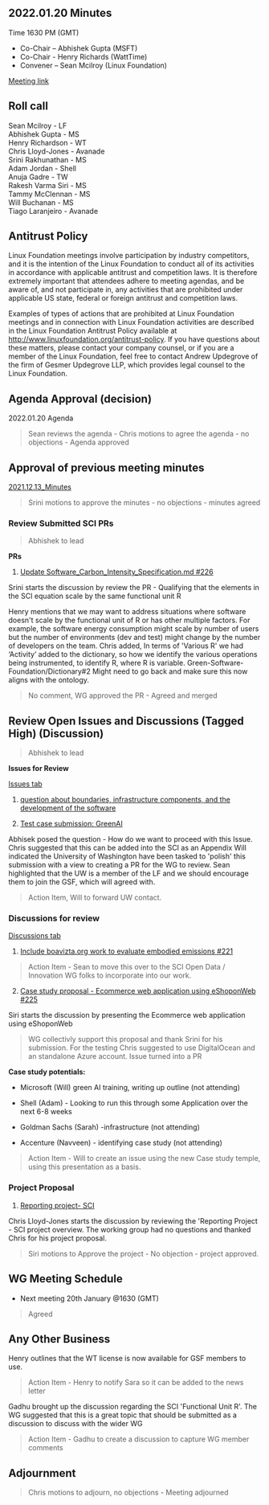 ## 2022.01.20 Minutes
Time 1630 PM (GMT)

- Co-Chair – Abhishek Gupta (MSFT)
- Co-Chair - Henry Richards (WattTime)
- Convener – Sean Mcilroy (Linux Foundation)

[Meeting link](https://zoom.us/j/97813672712?pwd=MkRpUzczUmQ5QVFQb3pheEpDa05tUT09)

## Roll call
Sean Mcilroy - LF <br>
Abhishek Gupta - MS<br>
Henry Richardson - WT<br>
Chris Lloyd-Jones - Avanade<br>
Srini Rakhunathan - MS<br>
Adam Jordan - Shell<br>
Anuja Gadre - TW <br>
Rakesh Varma Siri - MS<br>
Tammy McClennan - MS<br>
Will Buchanan - MS<br>
Tiago Laranjeiro - Avanade <br>
  
## Antitrust Policy
Linux Foundation meetings involve participation by industry competitors, and it is the intention of the Linux Foundation to conduct 
all of its activities in accordance with applicable antitrust and competition laws. 
It is therefore extremely important that attendees adhere to meeting agendas, and be aware of, and not participate in, any activities 
that are prohibited under applicable US state, federal or foreign antitrust and competition laws.

Examples of types of actions that are prohibited at Linux Foundation meetings and in connection with Linux Foundation activities are 
described in the Linux Foundation Antitrust Policy available at http://www.linuxfoundation.org/antitrust-policy. 
If you have questions about these matters, please contact your company counsel, or if you are a member of the Linux Foundation, 
feel free to contact Andrew Updegrove of the firm of Gesmer Updegrove LLP, which provides legal counsel to the Linux Foundation.
  
## Agenda Approval (decision) 
2022.01.20 Agenda

> Sean reviews the agenda - Chris motions to agree the agenda - no objections - Agenda approved
  
## Approval of previous meeting minutes
[2021.12.13_Minutes](https://github.com/Green-Software-Foundation/standards_wg/blob/main/Agenda_Minutes/2022.01.13_minutes.md)

> Srini motions to approve the minutes - no objections - minutes agreed

### Review Submitted SCI PRs

> Abhishek to lead

**PRs**

1. [Update Software_Carbon_Intensity_Specification.md #226](https://github.com/Green-Software-Foundation/software_carbon_intensity/pull/226)

Srini starts the discussion by review the PR - Qualifying that the elements in the SCI equation scale by the same functional unit R 

Henry mentions that we may want to address situations where software doesn't scale by the functional unit of R or has other multiple factors. For example, the software energy consumption might scale by number of users but the number of environments (dev and test) might change by the number of developers on the team.
Chris added, In terms of 'Various R' we had ‘Activity’ added to the dictionary, so how we identify the various operations being instrumented, to identify R, where R is variable. Green-Software-Foundation/Dictionary#2
Might need to go back and make sure this now aligns with the ontology.

> No comment, WG approved the PR - Agreed and merged

## Review Open Issues and Discussions (Tagged High) (Discussion)

> Abhishek to lead

**Issues for Review**

[Issues tab](https://github.com/Green-Software-Foundation/software_carbon_intensity/issues)

1. [question about boundaries, infrastructure components, and the development of the software](https://github.com/Green-Software-Foundation/software_carbon_intensity/issues/222)


2. [Test case submission: GreenAI](https://github.com/Green-Software-Foundation/software_carbon_intensity/issues/216)

Abhisek posed the question - How do we want to proceed with this Issue. Chris suggested that this can be added into the SCI as an Appendix
Will indicated the University of Washington have been tasked to 'polish' this submission with a view to creating a PR for the WG to review. 
Sean highlighted that the UW is a member of the LF and we should encourage them to join the GSF, which will agreed with.

> Action Item, Will to forward UW contact.

### Discussions for review

[Discussions tab](https://github.com/Green-Software-Foundation/software_carbon_intensity/discussions)

1. [Include boavizta.org work to evaluate embodied emissions #221](https://github.com/Green-Software-Foundation/software_carbon_intensity/discussions/221)

> Action Item - Sean to move this over to the SCI Open Data / Innovation WG folks to incorporate into our work.
 
2. [Case study proposal - Ecommerce web application using eShoponWeb #225](https://github.com/Green-Software-Foundation/software_carbon_intensity/discussions/225)

Siri starts the discussion by presenting the Ecommerce web application using eShoponWeb

> WG collectivly support this proposal and thank Srini for his submission. For the testing Chris suggested to use DigitalOcean and an standalone Azure account.
> Issue turned into a PR

**Case study potentials:**

- Microsoft (Will) green AI training, writing up outline (not attending)

- Shell (Adam) - Looking to run this through some Application over the next 6-8 weeks

- Goldman Sachs (Sarah) -infrastructure (not attending)

- Accenture (Navveen) - identifying case study (not attending)

> Action Item - Will to create an issue using the new Case study temple, using this presentation as a basis.

### Project Proposal

1. [Reporting project- SCI](https://github.com/Green-Software-Foundation/software_carbon_intensity/discussions/125)

Chris Lloyd-Jones starts the discussion by reviewing the 'Reporting Project - SCI project overview.
The working group had no questions and thanked Chris for his project proposal.

> Siri motions to Approve the project - No objection - project approved.

## WG Meeting Schedule

- Next meeting 20th January @1630 (GMT) 

> Agreed

## Any Other Business

Henry outlines that the WT license is now available for GSF members to use.

> Action Item - Henry to notify Sara so it can be added to the news letter

Gadhu brought up the discussion regarding the SCI 'Functional Unit R'. 
The WG suggested that this is a great topic that should be submitted as a discussion to discuss with the wider WG

> Action Item - Gadhu to create a discussion to capture WG member comments

## Adjournment

> Chris motions to adjourn, no objections - Meeting adjourned
